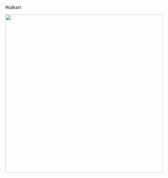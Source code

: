 #talkart

<img src="https://cloud.githubusercontent.com/assets/14845097/16726858/49aae57a-4713-11e6-9580-cea66d3c3734.png" width="500px"/>
